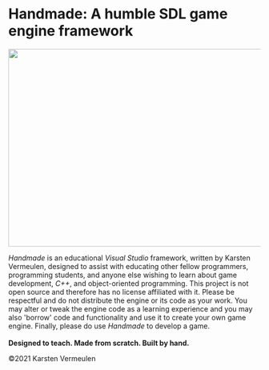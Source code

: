 # Handmade: A humble SDL game engine framework 

<p align="center"> <img width="876" height="395" src="https://github.com/djkarstenv/Handmade/blob/master/Logo/Logo_name.png"> </p> 

<i>Handmade</i> is an educational <i>Visual Studio</i> framework, written by Karsten Vermeulen, designed to assist with educating other fellow programmers, programming students, and anyone else wishing to learn about game development, <i>C++</i>, and object-oriented programming. This project is not open source and therefore has no license affiliated with it. Please be respectful and do not distribute the engine or its code as your work. You may alter or tweak the engine code as a learning experience and you may also 'borrow' code and functionality and use it to create your own game engine. Finally, please do use <i>Handmade</i> to develop a game. <br>                                                                                                                                                                         
<b> Designed to teach. Made from scratch. Built by hand. </b>

©2021 Karsten Vermeulen
